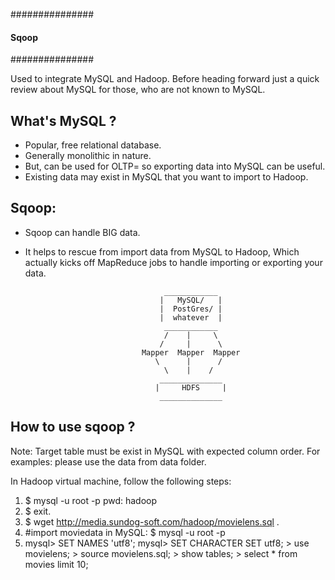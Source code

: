 ###############
#### Sqoop ####
###############

Used to integrate MySQL and Hadoop. Before heading forward just a quick review about MySQL for those, who are not known to MySQL.

## What's MySQL ?
- Popular, free relational database.
- Generally monolithic in nature.
- But, can be used for OLTP= so exporting data into MySQL can be useful.
- Existing data may exist in MySQL that you want to import to Hadoop.

## Sqoop: 
- Sqoop can handle BIG data.
- It helps to rescue from import data from MySQL to Hadoop, Which actually kicks off MapReduce jobs to handle 
importing or exporting your data.
              
              
                                     ____________
                                    |   MySQL/   |
                                    |  PostGres/ |
                                    |  whatever  |
                                     ____________
                                     /    |     \
                                    /     |      \
                                Mapper  Mapper  Mapper
                                   \      |      /
                                     \    |    /
                                    ______________
                                   |     HDFS     |
                                    ______________
                                    
  
 ## How to use sqoop ?
  Note: Target table must be exist in MySQL with expected column order. For examples: please use the data from data folder.
  
  In Hadoop virtual machine, follow the following steps:
  1. $ mysql -u root -p
     pwd: hadoop
  2. $ exit.
  3. $ wget http://media.sundog-soft.com/hadoop/movielens.sql .
  4. #import moviedata in MySQL:
     $ mysql -u root -p
  6. mysql> SET NAMES 'utf8';
     mysql> SET CHARACTER SET utf8;
          > use movielens;
          > source movielens.sql;
          > show tables;
          > select * from movies limit 10;
  
